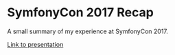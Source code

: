 # SymfonyCon 2017 Recap

A small summary of my experience at SymfonyCon 2017.

[Link to presentation](http://jellybellydev.github.io/symfonycon-2017-recap/)
